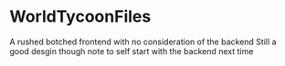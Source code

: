 # WorldTycoonFiles
A rushed botched frontend with no consideration of the backend
Still a good desgin though
note to self start with the backend next time

